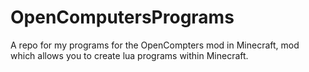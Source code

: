 # OpenComputersPrograms

A repo for my programs for the OpenCompters mod in Minecraft, mod which allows you to create lua programs within Minecraft.
